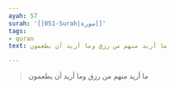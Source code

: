 ```yaml
---
ayah: 57
surah: '[[051-Surah|سورة]]'
tags:
- quran
text: ما أريد منهم من رزق وما أريد أن يطعمون

---
```

> ما أريد منهم من رزق وما أريد أن يطعمون
